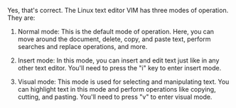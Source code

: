 Yes, that's correct. The Linux text editor VIM has three modes of operation. They are:

1. Normal mode: This is the default mode of operation. Here, you can move around the document, delete, copy, and paste text, perform searches and replace operations, and more.

2. Insert mode: In this mode, you can insert and edit text just like in any other text editor. You'll need to press the "i" key to enter insert mode.

3. Visual mode: This mode is used for selecting and manipulating text. You can highlight text in this mode and perform operations like copying, cutting, and pasting. You'll need to press "v" to enter visual mode.
